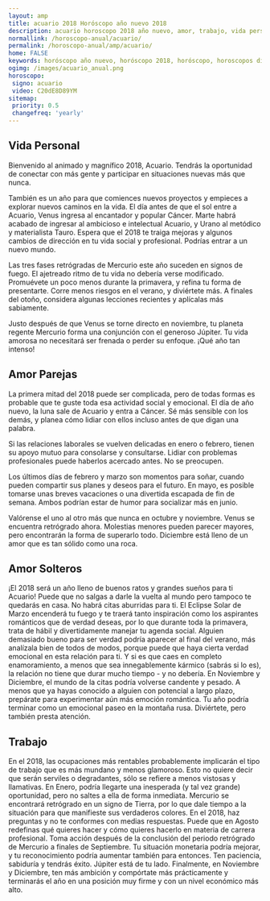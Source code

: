 ```yaml
---
layout: amp
title: acuario 2018 Horóscopo año nuevo 2018 
description: acuario horoscopo 2018 año nuevo, amor, trabajo, vida personal. Todas las predicciones para acuario gratis. Disfruta este año nuevo.
normallink: /horoscopo-anual/acuario/
permalink: /horoscopo-anual/amp/acuario/
home: FALSE
keywords: horóscopo año nuevo, horóscopo 2018, horóscopo, horoscopos diarios gratis del dia de hoy, horóscopo diario gratis,horóscopo ano nuevo 2018, horóscopo esperanza gracia, horoscopo acuario 2018, horoscop, horóscopos gratis, horoscopo acuario, horoscopo acuario 2018 gratis, Tarot, Astrologia, Zodíaco, acuario, horoscopo gratis,tarot en femenino,videncia gratuita,horoscopos gratuitos,horóscopos, astrologia,videncia gratis
ogimg: /images/acuario_anual.png
horoscopo:
 signo: acuario
 video: C20dE8D89YM
sitemap:
 priority: 0.5
 changefreq: 'yearly'
---
```




## Vida Personal

Bienvenido al animado y magnífico 2018, Acuario. Tendrás la oportunidad de conectar con más gente y participar en situaciones nuevas más que nunca. 


También es un año para que comiences nuevos proyectos y empieces a explorar nuevos caminos en la vida. El día antes de que el sol entre a Acuario, Venus ingresa al encantador y popular Cáncer. Marte habrá acabado de ingresar al ambicioso e intelectual Acuario, y Urano al metódico y materialista Tauro. Espera que el 2018 te traiga mejoras y algunos cambios de dirección en tu vida social y profesional. Podrías entrar a un nuevo mundo.


Las tres fases retrógradas de Mercurio este año suceden en signos de fuego. El ajetreado ritmo de tu vida no debería verse modificado. Promuévete un poco menos durante la primavera, y refina tu forma de presentarte. Corre menos riesgos en el verano, y diviértete más. A finales del otoño, considera algunas lecciones recientes y aplícalas más sabiamente.


Justo después de que Venus se torne directo en noviembre, tu planeta regente Mercurio forma una conjunción con el generoso Júpiter. Tu vida amorosa no necesitará ser frenada o perder su enfoque. ¡Qué año tan intenso!


## Amor Parejas

La primera mitad del 2018 puede ser complicada, pero de todas formas es probable que te guste toda esa actividad social y emocional. El día de año nuevo, la luna sale de Acuario y entra a Cáncer. Sé más sensible con los demás, y planea cómo lidiar con ellos incluso antes de que digan una palabra.    


Si las relaciones laborales se vuelven delicadas en enero o febrero, tienen su apoyo mutuo para consolarse y consultarse. Lidiar con problemas profesionales puede haberlos acercado antes. No se preocupen.


Los últimos días de febrero y marzo son momentos para soñar, cuando pueden compartir sus planes y deseos para el futuro. En mayo, es posible tomarse unas breves vacaciones o una divertida escapada de fin de semana. Ambos podrían estar de humor para socializar más en junio.


Valórense el uno al otro más que nunca en octubre y noviembre. Venus se encuentra retrógrado ahora. Molestias menores pueden parecer mayores, pero encontrarán la forma de superarlo todo. Diciembre está lleno de un amor que es tan sólido como una roca.




## Amor Solteros

¡El 2018 será un año lleno de buenos ratos y grandes sueños para ti Acuario! Puede que no salgas a darle la vuelta al mundo pero tampoco te quedarás en casa. No habrá citas aburridas para ti.
El Eclipse Solar de Marzo encenderá tu fuego y te traerá tanto inspiración como los aspirantes románticos que de verdad deseas, por lo que durante toda la primavera, trata de hábil y divertidamente manejar tu agenda social.
Alguien demasiado bueno para ser verdad podría aparecer al final del verano, más analízala bien de todos de modos, porque puede que haya cierta verdad emocional en esta relación para ti. Y si es que caes en completo enamoramiento, a menos que sea innegablemente kármico (sabrás si lo es), la relación no tiene que durar mucho tiempo - y no debería.
En Noviembre y Diciembre, el mundo de la citas podría volverse candente y pesado. A menos que ya hayas conocido a alguien con potencial a largo plazo, prepárate para experimentar aún más emoción romántica. Tu año podría terminar como un emocional paseo en la montaña rusa. Diviértete, pero también presta atención.

## Trabajo

En el 2018, las ocupaciones más rentables probablemente implicarán el tipo de trabajo que es más mundano y menos glamoroso. Esto no quiere decir que serán serviles o degradantes, sólo se refiere a menos vistosas y llamativas.
En Enero, podría llegarte una inesperada (y tal vez grande) oportunidad, pero no saltes a ella de forma inmediata. Mercurio se encontrará retrógrado en un signo de Tierra, por lo que dale tiempo a la situación para que manifieste sus verdaderos colores. En el 2018, haz preguntas y no te conformes con medias respuestas.
Puede que en Agosto redefinas qué quieres hacer y cómo quieres hacerlo en materia de carrera profesional. Toma acción después de la conclusión del periodo retrógrado de Mercurio a finales de Septiembre. Tu situación monetaria podría mejorar, y tu reconocimiento podría aumentar también para entonces. Ten paciencia, sabiduría y tendrás éxito. Júpiter está de tu lado.
Finalmente, en Noviembre y Diciembre, ten más ambición y compórtate más prácticamente y terminarás el año en una posición muy firme y con un nivel económico más alto.
